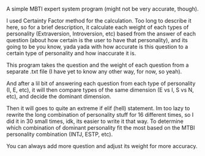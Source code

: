 A simple MBTI expert system program (might not be very accurate, though).

I used Certainty Factor method for the calculation. Too long to describe it here, 
so for a brief description, it calculate each weight of each types of personality (Extraversion, Introversion, etc)
based from the answer of each question (about how certain is the user to have that personality), and its going to be
you know, yada yada with how accurate is this question to a certain type of personality and how inaccurate it is.

This program takes the question and the weight of each question from a separate .txt file
(I have yet to know any other way, for now, so yeah).

And after a lil bit of answering each question from each type of personality (I, E, etc), 
it will then compare types of the same dimension (E vs I, S vs N, etc), and decide the dominant dimension.

Then it will goes to quite an extreme if elif (hell) statement.
Im too lazy to rewrite the long combination of personality stuff for 16 different times,
so I did it in 30 small times, idk, its easier to write it that way.
To determine which combination of dominant personality fit the most 
based on the MTBI personality combination (INTJ, ESTP, etc).

You can always add more question and adjust its weight for more accuracy.
